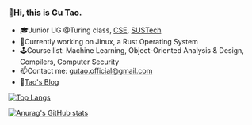 ### 👋Hi, this is Gu Tao.

- 🎓Junior UG @Turing class, [CSE](https://cse.sustech.edu.cn/en/), [SUSTech](https://www.sustech.edu.cn/en/)
- 🌱Currently working on Jinux, a Rust Operating System 
- 🕹️Course list: Machine Learning, Object-Oriented Analysis & Design, Compilers, Computer Security
- 📫Contact me: [gutao.official@gmail.com](mailto:gutao.official@gmail.com)
- 📖[Tao's Blog](https://gutaozi.github.io)


[![Top Langs](https://github-readme-stats-mosa-bunrh04w5-gutaozi.vercel.app/api/top-langs/?username=gutaozi&layout=compact&exclude_repo=GuTaoZi.github.io,CS102_Project_Othello)](https://github.com/GuTaoZi/github-readme-stats)

[![Anurag's GitHub stats](https://github-readme-stats-mosa-bunrh04w5-gutaozi.vercel.app/api?username=gutaozi&count_private=true&show_icons=true&hide_rank=false)](https://github.com/GuTaoZi/github-readme-stats)  

<!--
**GuTaoZi/GuTaoZi** is a ✨ _special_ ✨ repository because its `README.md` (this file) appears on your GitHub profile.

Here are some ideas to get you started:

- 🔭 I’m currently working on ...
- 🌱 I’m currently learning ...
- 👯 I’m looking to collaborate on ...
- 🤔 I’m looking for help with ...
- 💬 Ask me about ...
- 📫 How to reach me: ...
- 😄 Pronouns: ...
- ⚡ Fun fact: ...

-->
